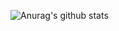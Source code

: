 ![Anurag's github stats](https://github-readme-stats.vercel.app/api?username=zinete&show_icons=true&theme=dracula&count_private=true)

